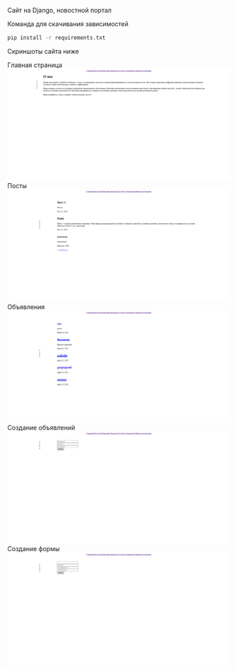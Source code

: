 Сайт на Django, новостной портал

Команда для скачивания зависимостей
```bash
pip install -r requirements.txt
```
Скриншоты сайта ниже 

Главная страница
![image](images-site-for-github-README-not-use-on-site/index.png)
Посты
![image](images-site-for-github-README-not-use-on-site/posts.png)
Объявления
![image](images-site-for-github-README-not-use-on-site/advertisements.png)
Создание объявлений
![image](images-site-for-github-README-not-use-on-site/create_advertisements.png)
Создание формы
![image](images-site-for-github-README-not-use-on-site/create_offer.png)
